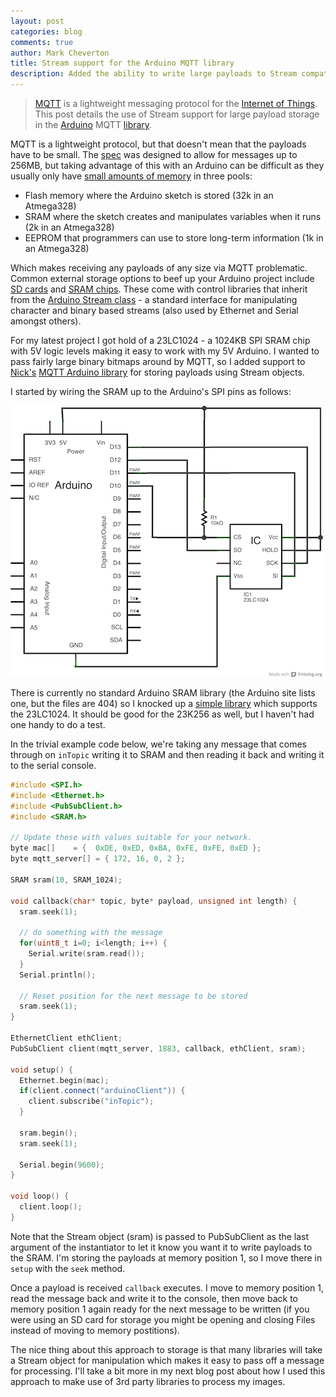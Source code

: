 ```yaml
---
layout: post
categories: blog
comments: true
author: Mark Cheverton
title: Stream support for the Arduino MQTT library
description: Added the ability to write large payloads to Stream compatible storage
---
```


> [MQTT][] is a lightweight messaging protocol for the [Internet of
> Things][].
> This post details the use of Stream support for large payload storage
> in the [Arduino][] MQTT [library][pubsubclient].

MQTT is a lightweight protocol, but that doesn't mean that the
payloads have to be small. The
[spec](http://public.dhe.ibm.com/software/dw/webservices/ws-mqtt/mqtt-v3r1.html) was designed to allow for messages up to
256MB, but taking advantage of this with an Arduino can be difficult as they usually only have [small amounts of
memory](http://arduino.cc/en/Tutorial/Memory) in three pools:

- Flash memory where the Arduino sketch is stored (32k in an Atmega328)
- SRAM where the sketch creates and manipulates variables when it runs (2k in an Atmega328)
- EEPROM that programmers can use to store long-term information (1k in an Atmega328)

Which makes receiving any payloads of any size via MQTT problematic.
Common external storage options to beef up your Arduino project include [SD
cards](http://arduino.cc/en/Reference/SD) and
[SRAM chips](http://playground.arduino.cc/Main/SpiRAM). These come with
control libraries that inherit from the [Arduino Stream
class](http://arduino.cc/en/Reference/Stream) - a standard
interface for manipulating character and binary based streams (also used by
Ethernet and Serial amongst others).

For my latest project I got hold of a 23LC1024 - a 1024KB SPI SRAM chip with
5V logic levels making it easy to work with my 5V Arduino.
I wanted to pass fairly large binary bitmaps around
by MQTT, so I added support to [Nick's][Nick O'Leary] [MQTT Arduino library][pubsubclient]
for storing payloads using Stream objects.

I started by wiring the SRAM up to the Arduino's SPI pins as follows:

![Circuit diagram](/images/arduino-sram-schematic.png)

There is currently no standard Arduino SRAM library (the Arduino site
lists one, but the files are 404) so I knocked up a
[simple library](https://github.com/ennui2342/arduino-sram) which supports the 23LC1024.
It should be good for the 23K256 as well, but I haven't had one handy to
do a test.

In the trivial example code below, we're taking any message that comes through
on `inTopic` writing it to SRAM and then reading it back and writing it
to the serial console.

```c++
#include <SPI.h>
#include <Ethernet.h>
#include <PubSubClient.h>
#include <SRAM.h>

// Update these with values suitable for your network.
byte mac[]    = {  0xDE, 0xED, 0xBA, 0xFE, 0xFE, 0xED };
byte mqtt_server[] = { 172, 16, 0, 2 };

SRAM sram(10, SRAM_1024);

void callback(char* topic, byte* payload, unsigned int length) {
  sram.seek(1);

  // do something with the message
  for(uint8_t i=0; i<length; i++) {
    Serial.write(sram.read());
  }
  Serial.println();
  
  // Reset position for the next message to be stored
  sram.seek(1);
}

EthernetClient ethClient;
PubSubClient client(mqtt_server, 1883, callback, ethClient, sram);

void setup() {
  Ethernet.begin(mac);
  if(client.connect("arduinoClient")) {
    client.subscribe("inTopic");
  }

  sram.begin();
  sram.seek(1);
  
  Serial.begin(9600);
}

void loop() {
  client.loop();
}
```

Note that the Stream object (sram) is passed to PubSubClient as the last argument of the instantiator to let it know you want
it to write payloads to the SRAM. I'm storing the payloads at memory position 1, so
I move there in `setup` with the `seek` method.

Once a payload is received `callback` executes. I move to memory
position 1, read the message back and write it to the console, then move back to
memory position 1 again ready for the next message to be written (if
you were using an SD card for storage you might be opening and closing
Files instead of moving to memory postitions).

The nice thing about this approach to storage is that many libraries will take a Stream object for
manipulation which makes it easy to pass off a message for processing.
I'll take a bit more in my next blog post about how I used this approach
to make use of 3rd party libraries to process my images.

[Arduino]: http://arduino.cc/
[Internet of Things]: http://en.wikipedia.org/wiki/Internet_of_Things
[MQTT]: http://mqtt.org/ "Message Queue Telemetry Transport"
[Nick O'Leary]: http://twitter.com/knolleary
[pubsubclient]: https://github.com/knolleary/pubsubclient
